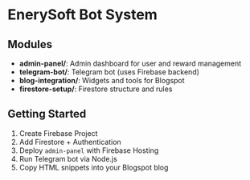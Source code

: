# EnerySoft Bot System

## Modules
- **admin-panel/**: Admin dashboard for user and reward management
- **telegram-bot/**: Telegram bot (uses Firebase backend)
- **blog-integration/**: Widgets and tools for Blogspot
- **firestore-setup/**: Firestore structure and rules

## Getting Started
1. Create Firebase Project
2. Add Firestore + Authentication
3. Deploy `admin-panel` with Firebase Hosting
4. Run Telegram bot via Node.js
5. Copy HTML snippets into your Blogspot blog



